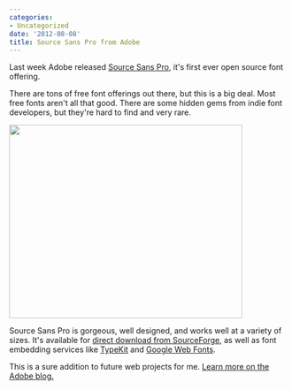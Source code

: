 ```yaml
---
categories:
- Uncategorized
date: '2012-08-08'
title: Source Sans Pro from Adobe
---
```


Last week Adobe released <a href="http://blogs.adobe.com/typblography/2012/08/source-sans-pro.html">Source Sans Pro</a>, it's first ever open source font offering.

There are tons of free font offerings out there, but this is a big deal. Most free fonts aren't all that good. There are some hidden gems from indie font developers, but they're hard to find and very rare.

<img src="https://gomakethings.com/wp-content/uploads/2012/08/source-sans-pro-adobe-421x350.png" alt="" title="source-sans-pro-adobe" width="421" height="350" class="aligncenter size-medium wp-image-2830" />

Source Sans Pro is gorgeous, well designed, and works well at a variety of sizes. It's available for <a href="http://sourceforge.net/projects/sourcesans.adobe/files/">direct download from SourceForge</a>, as well as font embedding services like <a href="https://typekit.com/fonts/source-sans-pro">TypeKit</a> and <a href="http://www.google.com/webfonts/specimen/Source+Sans+Pro">Google Web Fonts</a>.

This is a sure addition to future web projects for me. <a href="http://blogs.adobe.com/typblography/2012/08/source-sans-pro.html">Learn more on the Adobe blog.</a>